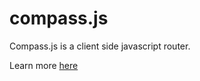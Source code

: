 # compass.js

Compass.js is a client side javascript router.

Learn more [here](http://trevorsalom.com/compass.js)
